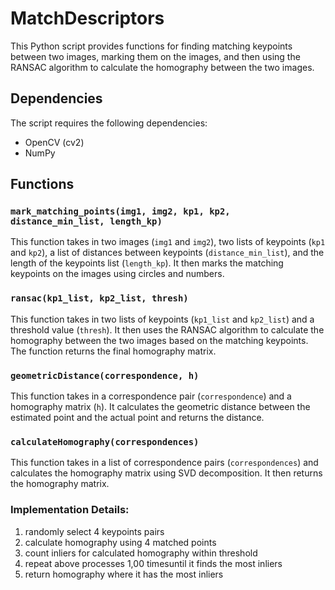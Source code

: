 # MatchDescriptors

This Python script provides functions for finding matching keypoints between two images, marking them on the images, and then using the RANSAC algorithm to calculate the homography between the two images.

## Dependencies
The script requires the following dependencies:
- OpenCV (cv2)
- NumPy

## Functions
### `mark_matching_points(img1, img2, kp1, kp2, distance_min_list, length_kp)`
This function takes in two images (`img1` and `img2`), two lists of keypoints (`kp1` and `kp2`), a list of distances between keypoints (`distance_min_list`), and the length of the keypoints list (`length_kp`). It then marks the matching keypoints on the images using circles and numbers.

### `ransac(kp1_list, kp2_list, thresh)`
This function takes in two lists of keypoints (`kp1_list` and `kp2_list`) and a threshold value (`thresh`). It then uses the RANSAC algorithm to calculate the homography between the two images based on the matching keypoints. The function returns the final homography matrix.

### `geometricDistance(correspondence, h)`
This function takes in a correspondence pair (`correspondence`) and a homography matrix (`h`). It calculates the geometric distance between the estimated point and the actual point and returns the distance.

### `calculateHomography(correspondences)`
This function takes in a list of correspondence pairs (`correspondences`) and calculates the homography matrix using SVD decomposition. It then returns the homography matrix.

### Implementation Details:
1. randomly select 4 keypoints pairs 
2. calculate homography using 4 matched points
3. count inliers for calculated homography within threshold
4. repeat above processes 1,00 timesuntil it finds the most inliers  
5. return homography where it has the most inliers



